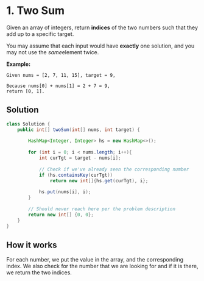 # 1. Two Sum


Given an array of integers, return **indices** of the two numbers such that they add up to a specific target.

You may assume that each input would have **exactly** one solution, and you may not use the *same*element twice.

**Example:**

```
Given nums = [2, 7, 11, 15], target = 9,

Because nums[0] + nums[1] = 2 + 7 = 9,
return [0, 1].
```



## Solution

```java
class Solution {
    public int[] twoSum(int[] nums, int target) {
        
        HashMap<Integer, Integer> hs = new HashMap<>();
        
        for (int i = 0; i < nums.length; i++){ 
            int curTgt = target - nums[i];
            
            // Check if we've already seen the corresponding number
            if (hs.containsKey(curTgt))
                return new int[]{hs.get(curTgt), i};
            
            hs.put(nums[i], i);
        }
        
        // Should never reach here per the problem description
        return new int[] {0, 0};
    }
}
```

## How it works

For each number, we put the value in the array, and the corresponding index. We also check for the number that we are looking for and if it is there, we return the two indices.